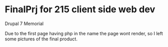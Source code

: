 # FinalPrj for 215 client side web dev

Drupal 7 Memorial

 Due to the first page having php in the name the page wont render, so I left some pictures of the final product.
